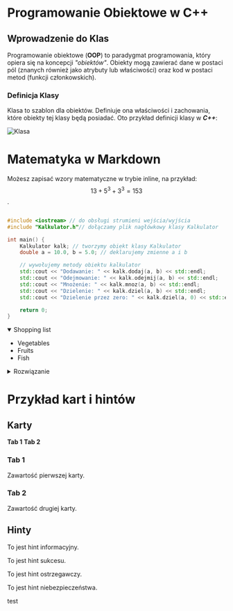 # Programowanie Obiektowe w C++ 

## Wprowadzenie do Klas

Programowanie obiektowe (**OOP**) to paradygmat programowania, który opiera się na koncepcji _"obiektów"_. Obiekty mogą zawierać dane w postaci pól (znanych również jako atrybuty lub właściwości) oraz kod w postaci metod (funkcji członkowskich).

### Definicja Klasy

Klasa to szablon dla obiektów. Definiuje ona właściwości i zachowania, które obiekty tej klasy będą posiadać. Oto przykład definicji klasy w _**C++**_:

![Klasa](https://rudekalone.gitbook.io/~gitbook/image?url=https%3A%2F%2F3353494283-files.gitbook.io%2F%7E%2Ffiles%2Fv0%2Fb%2Fgitbook-x-prod.appspot.com%2Fo%2Fspaces%252FzNmfijSLU7Bk6ggQf6dC%252Fuploads%252FXRXIUvGGodXsDPu1kawf%252FKompilacja_vs_Interpretacja.png%3Falt%3Dmedia%26token%3D6a6e9e4f-3988-44eb-953d-044458028b19&width=768&dpr=1&quality=100&sign=50627544&sv=2)


# Matematyka w Markdown

Możesz zapisać wzory matematyczne w trybie inline, na przykład: $$ 13 + 5^3 + 3^3 = 153 $$.



```cpp

#include <iostream> // do obsługi strumieni wejścia/wyjścia
#include "Kalkulator.h"// dołączamy plik nagłówkowy klasy Kalkulator

int main() {
    Kalkulator kalk; // tworzymy obiekt klasy Kalkulator
    double a = 10.0, b = 5.0; // deklarujemy zmienne a i b

    // wywołujemy metody obiektu kalkulator
    std::cout << "Dodawanie: " << kalk.dodaj(a, b) << std::endl;
    std::cout << "Odejmowanie: " << kalk.odejmij(a, b) << std::endl;
    std::cout << "Mnożenie: " << kalk.mnoz(a, b) << std::endl;
    std::cout << "Dzielenie: " << kalk.dziel(a, b) << std::endl;
    std::cout << "Dzielenie przez zero: " << kalk.dziel(a, 0) << std::endl;

    return 0;
}

```


<details open>
<summary>Shopping list</summary>

* Vegetables
* Fruits
* Fish

</details>


<details>
<summary>Rozwiązanie</summary>

```cpp
#include <iostream> // do obsługi strumieni wejścia/wyjścia
#include "Kalkulator.h"// dołączamy plik nagłówkowy klasy Kalkulator

int main() {
    Kalkulator kalk; // tworzymy obiekt klasy Kalkulator
    double a = 10.0, b = 5.0; // deklarujemy zmienne a i b

    // wywołujemy metody obiektu kalkulator
    std::cout << "Dodawanie: " << kalk.dodaj(a, b) << std::endl;
    std::cout << "Odejmowanie: " << kalk.odejmij(a, b) << std::endl;
    std::cout << "Mnożenie: " << kalk.mnoz(a, b) << std::endl;
    std::cout << "Dzielenie: " << kalk.dziel(a, b) << std::endl;
    std::cout << "Dzielenie przez zero: " << kalk.dziel(a, 0) << std::endl;

    return 0;
}
```

</details>

# Przykład kart i hintów

## Karty


<div data-tabs>
    <div class="tabs">
        <b>Tab 1</b>
        <b>Tab 2</b>
    </div>
    <div class="active">
        <h3>Tab 1</h3>
        <p>Zawartość pierwszej karty.</p>
    </div>
    <div>
        <h3>Tab 2</h3>
        <p>Zawartość drugiej karty.</p>
    </div>
</div>



## Hinty

<div data-hint="info">
    <p>To jest hint informacyjny.</p>
</div>

<div data-hint="success">
    <p>To jest hint sukcesu.</p>
</div>

<div data-hint="warning">
    <p>To jest hint ostrzegawczy.</p>
</div>

<div data-hint="danger">
    <p>To jest hint niebezpieczeństwa.</p>
</div>
test